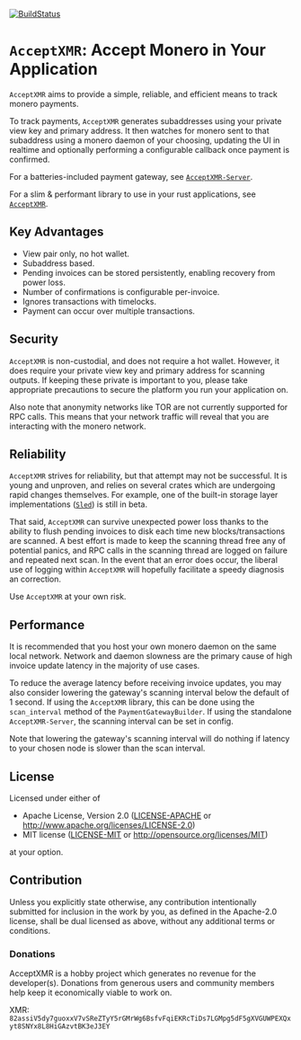 [![BuildStatus](https://github.com/busyboredom/acceptxmr/workflows/CI/badge.svg)](https://img.shields.io/github/actions/workflow/status/busyboredom/acceptxmr/ci.yml?branch=main)

# `AcceptXMR`: Accept Monero in Your Application
`AcceptXMR` aims to provide a simple, reliable, and efficient means to track
monero payments.

To track payments, `AcceptXMR` generates subaddresses using your private view
key and primary address. It then watches for monero sent to that subaddress
using a monero daemon of your choosing, updating the UI in realtime and
optionally performing a configurable callback once payment is confirmed.

For a batteries-included payment gateway, see
[`AcceptXMR-Server`](./server/).

For a slim & performant library to use in your rust applications, see
[`AcceptXMR`](./library/).

## Key Advantages
* View pair only, no hot wallet.
* Subaddress based. 
* Pending invoices can be stored persistently, enabling recovery from power
  loss. 
* Number of confirmations is configurable per-invoice.
* Ignores transactions with timelocks.
* Payment can occur over multiple transactions.

## Security
`AcceptXMR` is non-custodial, and does not require a hot wallet. However, it
does require your private view key and primary address for scanning outputs. If
keeping these private is important to you, please take appropriate precautions
to secure the platform you run your application on.

Also note that anonymity networks like TOR are not currently supported for RPC
calls. This means that your network traffic will reveal that you are interacting
with the monero network.

## Reliability
`AcceptXMR` strives for reliability, but that attempt may not be successful. It
is young and unproven, and relies on several crates which are undergoing rapid
changes themselves. For example, one of the built-in storage layer
implementations ([`Sled`](https://docs.rs/sled)) is still in beta.

That said, `AcceptXMR` can survive unexpected power loss thanks to the ability
to flush pending invoices to disk each time new blocks/transactions are scanned.
A best effort is made to keep the scanning thread free any of potential panics,
and RPC calls in the scanning thread are logged on failure and repeated next
scan. In the event that an error does occur, the liberal use of logging within
`AcceptXMR` will hopefully facilitate a speedy diagnosis an correction.

Use `AcceptXMR` at your own risk.

## Performance
It is recommended that you host your own monero daemon on the same local
network. Network and daemon slowness are the primary cause of high invoice
update latency in the majority of use cases.

To reduce the average latency before receiving invoice updates, you may also
consider lowering the gateway's scanning interval below the default of 1 second.
If using the `AcceptXMR` library, this can be done using the `scan_interval`
method of the `PaymentGatewayBuilder`. If using the standalone
`AcceptXMR-Server`, the scanning interval can be set in config.

Note that lowering the gateway's scanning interval will do nothing if latency to
your chosen node is slower than the scan interval.

## License
Licensed under either of

 * Apache License, Version 2.0 ([LICENSE-APACHE](LICENSE-APACHE) or
   http://www.apache.org/licenses/LICENSE-2.0)
 * MIT license ([LICENSE-MIT](LICENSE-MIT) or
   http://opensource.org/licenses/MIT)

at your option.

## Contribution
Unless you explicitly state otherwise, any contribution intentionally submitted
for inclusion in the work by you, as defined in the Apache-2.0 license, shall be
dual licensed as above, without any additional terms or conditions.

### Donations
AcceptXMR is a hobby project which generates no revenue for the developer(s).
Donations from generous users and community members help keep it economically
viable to work on.

XMR:
`82assiV5dy7guoxxV7vSReZTyY5rGMrWg6BsfvFqiEKRcTiDs7LGMpg5dF5gXVGUWPEXQxyt8SNYx8L8HiGAzvtBK3eJ3EY`
